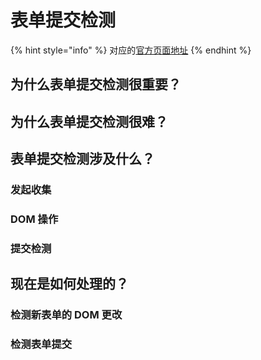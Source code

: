 # 表单提交检测

{% hint style="info" %}
对应的[官方页面地址](https://contributing.bitwarden.com/architecture/deep-dives/autofill/form-submission-detection)
{% endhint %}

## 为什么表单提交检测很重要？ <a href="#why-is-form-submission-detection-important" id="why-is-form-submission-detection-important"></a>

## 为什么表单提交检测很难？ <a href="#why-is-form-submission-detection-difficult" id="why-is-form-submission-detection-difficult"></a>

## 表单提交检测涉及什么？ <a href="#what-is-involved-in-form-submission-detection" id="what-is-involved-in-form-submission-detection"></a>

### 发起收集 <a href="#initial-collection" id="initial-collection"></a>

### DOM 操作 <a href="#dom-manipulation" id="dom-manipulation"></a>

### 提交检测 <a href="#submission-detection" id="submission-detection"></a>

## 现在是如何处理的？ <a href="#how-is-this-handled-today" id="how-is-this-handled-today"></a>

### 检测新表单的 DOM 更改 <a href="#detecting-dom-changes-for-new-forms" id="detecting-dom-changes-for-new-forms"></a>

### 检测表单提交 <a href="#detecting-form-submission" id="detecting-form-submission"></a>
